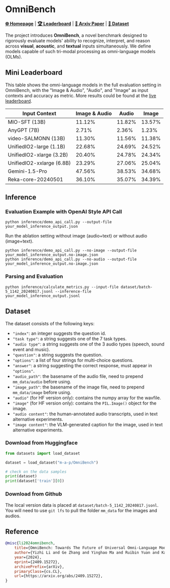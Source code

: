 # OmniBench

[**🌐 Homepage**](https://m-a-p.ai/OmniBench/) | [**🏆 Leaderboard**](https://m-a-p.ai/OmniBench/#leaderboard) | [**📖 Arxiv Paper**](https://arxiv.org/) | [**🤗 Dataset**](https://huggingface.co/datasets/m-a-p/OmniBench)

The project introduces **OmniBench**, a novel benchmark designed to rigorously evaluate models' ability to recognize, interpret, and reason across **visual**, **acoustic**, and **textual** inputs simultaneously. We define models capable of such tri-modal processing as omni-language models (OLMs).

## Mini Leaderboard

This table shows the omni-language models in the full evaluation setting in OmniBench, with the "Image & Audio", "Audio", and "Image" as input contexts and accuracy as metric. More results could be found at the [live leaderboard](https://m-a-p.ai/OmniBench/#leaderboard).

| **Input Context**   | **Image & Audio**    | **Audio**           | **Image**           |
|---------------------|----------------------|---------------------|---------------------|
| MIO-SFT (13B)       | 11.12%               | 11.82%              | 13.57%              |
| AnyGPT (7B)         | 2.71%                | 2.36%               | 1.23%               |
| video-SALMONN (13B) | 11.30%               | 11.56%              | 11.38%              |
| UnifiedIO2-large (1.1B) | 22.68%           | 24.69%              | 24.52%              |
| UnifiedIO2-xlarge (3.2B) | 20.40%          | 24.78%              | 24.34%              |
| UnifiedIO2-xxlarge (6.8B) | 23.29%         | 27.06%              | 25.04%              |
| Gemini-1.5-Pro      | 47.56%               | 38.53%              | 34.68%              |
| Reka-core-20240501  | 36.10%               | 35.07%              | 34.39%              |

## Inference

### Evaluation Example with OpenAI Style API Call

```shell
python inference/demo_api_call.py --output-file your_model_inference_output.json
```

Run the ablation setting without image (audio+text) or without audio (image+text).
```shell
python inference/demo_api_call.py --no-image --output-file your_model_inference_output.no-image.json
python inference/demo_api_call.py --no-audio --output-file your_model_inference_output.no-image.json
```

### Parsing and Evaluation

```shell
python inference/calculate_metrics.py --input-file dataset/batch-5_1142_20240817.jsonl --inference-file your_model_inference_output.jsonl
```

## Dataset

The dataset consists of the following keys:
- `"index"`: an integer suggests the question id.
- `"task type"`: a string suggests one of the 7 task types.
- `"audio type"`: a string suggests one of the 3 audio types (speech, sound event and music).
- `"question"`: a string suggests the question.
- `"options"`: a list of four strings for multi-choice questions.
- `"answer"`: a string suggesting the correct response, must appear in `"options"`.
- `"audio_path"`: the basename of the audio file, need to prepend `mm_data/audio` before using.
- `"image_path"`: the basename of the image file, need to prepend `mm_data/image` before using.
- `"audio"` (for HF version only): contains the numpy array for the wavfile.
- `"image"` (for HF version only): contains the `PIL.Image()` object for the image.
- `"audio content"`: the human-annotated audio transcripts, used in text alternative experiments.
- `"image content"`: the VLM-generated caption for the image, used in text alternative experiments.

### Download from Huggingface

```python
from datasets import load_dataset

dataset = load_dataset("m-a-p/OmniBench")

# check on the data samples
print(dataset)
print(dataset['train'][0])
```

### Download from Github

The local version data is placed at `dataset/batch-5_1142_20240817.jsonl`. You will need to use `git lfs` to pull the folder `mm_data` for the images and audios.

## Reference

```bib
@misc{li2024omnibench,
    title={OmniBench: Towards The Future of Universal Omni-Language Models}, 
    author={Yizhi Li and Ge Zhang and Yinghao Ma and Ruibin Yuan and Kang Zhu and Hangyu Guo and Yiming Liang and Jiaheng Liu and Jian Yang and Siwei Wu and Xingwei Qu and Jinjie Shi and Xinyue Zhang and Zhenzhu Yang and Xiangzhou Wang and Zhaoxiang Zhang and Zachary Liu and Emmanouil Benetos and Wenhao Huang and Chenghua Lin},
    year={2024},
    eprint={2409.15272},
    archivePrefix={arXiv},
    primaryClass={cs.CL},
    url={https://arxiv.org/abs/2409.15272}, 
}
```